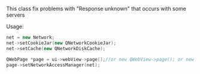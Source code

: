 This class fix problems with "Response unknown" that occurs with some servers

Usage:

```cpp
net = new Network;
net->setCookieJar(new QNetworkCookieJar);
net->setCache(new QNetworkDiskCache);

QWebPage *page = ui->webView->page();//or new QWebView->page(); or new QWebPage();
page->setNetworkAccessManager(net);
```
